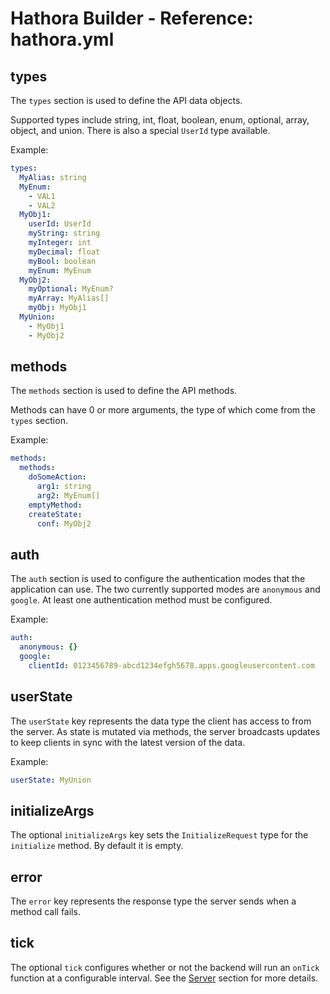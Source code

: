 # Hathora Builder - Reference: hathora.yml

## types

The `types` section is used to define the API data objects.

Supported types include string, int, float, boolean, enum, optional, array, object, and union. There is also a special `UserId` type available.

Example:

```yml
types:
  MyAlias: string
  MyEnum:
    - VAL1
    - VAL2
  MyObj1:
    userId: UserId
    myString: string
    myInteger: int
    myDecimal: float
    myBool: boolean
    myEnum: MyEnum
  MyObj2:
    myOptional: MyEnum?
    myArray: MyAlias[]
    myObj: MyObj1
  MyUnion:
    - MyObj1
    - MyObj2
```

## methods

The `methods` section is used to define the API methods.

Methods can have 0 or more arguments, the type of which come from the `types` section.

Example:

```yml
methods:
  methods:
    doSomeAction:
      arg1: string
      arg2: MyEnum[]
    emptyMethod:
    createState:
      conf: MyObj2
```

## auth

The `auth` section is used to configure the authentication modes that the application can use. The two currently supported modes are `anonymous` and `google`. At least one authentication method must be configured.

Example:

```yml
auth:
  anonymous: {}
  google:
    clientId: 0123456789-abcd1234efgh5678.apps.googleusercontent.com
```

## userState

The `userState` key represents the data type the client has access to from the server. As state is mutated via methods, the server broadcasts updates to keep clients in sync with the latest version of the data.

Example:

```yml
userState: MyUnion
```

## initializeArgs

The optional `initializeArgs` key sets the `InitializeRequest` type for the `initialize` method. By default it is empty.

## error

The `error` key represents the response type the server sends when a method call fails.

## tick

The optional `tick` configures whether or not the backend will run an `onTick` function at a configurable interval. See the [Server](builder/server.md) section for more details.
